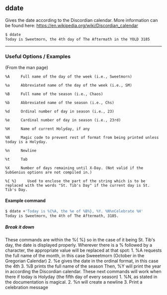 ddate
-------
Gives the date according to the Discordian calendar.
More information can be found here: https://en.wikipedia.org/wiki/Discordian_calendar
<!-- one line explanation would go here -->

<!-- minimal example -->
~~~ bash
$ ddate
Today is Sweetmorn, the 4th day of The Aftermath in the YOLD 3185
~~~

---

### Useful Options / Examples

(From the man page)

    %A     Full name of the day of the week (i.e., Sweetmorn)

    %a     Abbreviated name of the day of the week (i.e., SM)

    %B     Full name of the season (i.e., Chaos)

    %b     Abbreviated name of the season (i.e., Chs)

    %d     Ordinal number of day in season (i.e., 23)

    %e     Cardinal number of day in season (i.e., 23rd)

    %H     Name of current Holyday, if any

    %N     Magic code to prevent rest of format from being printed unless today is a Holyday.

    %n     Newline

    %t     Tab

    %X     Number of days remaining until X-Day. (Not valid if the SubGenius options are not compiled in.)

    %{ %}     Used to enclose the part of the string which is to be replaced with the words "St. Tib's Day" if the current day is St. Tib's Day.

#### Example command
~~~ bash
$ ddate +'Today is %{%A, the %e of %B%}, %Y. %N%nCelebrate %H'
Today is Sweetmorn, the 4th of The Aftermath, 3185.
~~~

##### Break it down

These commands are within the %{ %} so in the case of it being St. Tib's day, the date is displayed properly. Wherever there is a % followed by a character, the appropriate value will be replaced at that spot:
    1. %A requests the full name of the month, in this case Sweeetmorn (October in the Gregorian Calendar)
    2. %e gives the date in the ordinal format, in this case the 4th
    3. %B prints the full name of the season
Then, %Y will print the year in according the Discordian calendar.
These next commands will work when there if today is Holyday (the fifth day of every season)
    1. %N, as stated in the documentation is magical.
    2. %n will create a newline
    3. Print a celebration message

